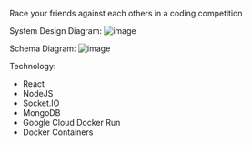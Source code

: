 Race your friends against each others in a coding competition

System Design Diagram:
![image](https://user-images.githubusercontent.com/36247722/230731441-77a5107b-3a3b-44ab-b653-29e500af3fd9.png)

Schema Diagram:
![image](https://user-images.githubusercontent.com/36247722/230730693-d5f4479f-2d1b-4ede-920d-521749d20968.png)

Technology:
- React
- NodeJS
- Socket.IO
- MongoDB
- Google Cloud Docker Run
- Docker Containers 
